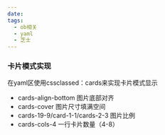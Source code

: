 ```yaml
---
date: 
tags:
  - ob相关
  - yaml
  - 芝士
---
```


### 卡片模式实现
在yaml区使用cssclassed：cards来实现卡片模式显示
- cards-align-bottom 图片底部对齐
- cards-cover 图片尺寸填满空间
- cards-19-9/card-1-1/cards-2-3 图片比例
- cards-cols-4 一行卡片数量（4-8）